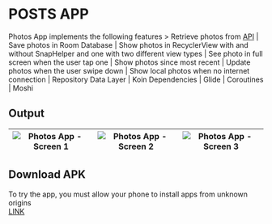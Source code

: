 # POSTS APP
Photos App implements the following features > Retrieve photos from [API](https://jsonplaceholder.typicode.com/) | Save photos in Room Database | Show photos in RecyclerView with and without SnapHelper and one with two different view types | See photo in full screen when the user tap one | Show photos since most recent | Update photos when the user swipe down | Show local photos when no internet connection | Repository Data Layer | Koin Dependencies | Glide | Coroutines | Moshi

## Output 
![Photos App - Screen 1](https://res.cloudinary.com/duslwidi8/image/upload/v1643301912/Screenshot_20220127-114259_Photos_App_ry77lb.jpg) | ![Photos App - Screen 2](https://res.cloudinary.com/duslwidi8/image/upload/v1643301912/Screenshot_20220127-114303_Photos_App_a6qcvb.jpg)| ![Photos App - Screen 3](https://res.cloudinary.com/duslwidi8/image/upload/v1643301912/Screenshot_20220127-114254_Photos_App_seknre.jpg)
:-------------------------:|:-------------------------:|:-------------------------:

## Download APK
To try the app, you must allow your phone to install apps from unknown origins<br/>
[LINK](https://drive.google.com/file/d/1zwYsog47ZYJOTzSEHAxZQBUF8FbW09BM/view?usp=sharing)
